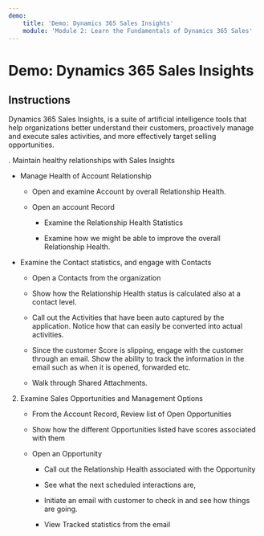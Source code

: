 ```yaml
---
demo:
    title: 'Demo: Dynamics 365 Sales Insights'
    module: 'Module 2: Learn the Fundamentals of Dynamics 365 Sales'
---
```


# Demo: Dynamics 365 Sales Insights

## Instructions

Dynamics 365 Sales Insights, is a suite of artificial intelligence tools that help organizations better understand their customers, proactively manage and execute sales activities, and more effectively target selling opportunities. 

. Maintain healthy relationships with Sales Insights

- Manage Health of Account Relationship

	- Open and examine Account by overall Relationship Health.

	- Open an account Record

		- Examine the Relationship Health Statistics

		- Examine how we might be able to improve the overall Relationship Health. 

- Examine the Contact statistics, and engage with Contacts

	- Open a Contacts from the organization

	- Show how the Relationship Health status is calculated also at a contact level.

	- Call out the Activities that have been auto captured by the application. Notice how that can easily be converted into actual activities. 

	- Since the customer Score is slipping, engage with the customer through an email. Show the ability to track the information in the email such as when it is opened, forwarded etc. 

	- Walk through Shared Attachments. 

 

2. Examine Sales Opportunities and Management Options

	- From the Account Record, Review list of Open Opportunities

	- Show how the different Opportunities listed have scores associated with them

	- Open an Opportunity

		- Call out the Relationship Health associated with the Opportunity

		- See what the next scheduled interactions are, 

		- Initiate an email with customer to check in and see how things are going. 

		- View Tracked statistics from the email 

